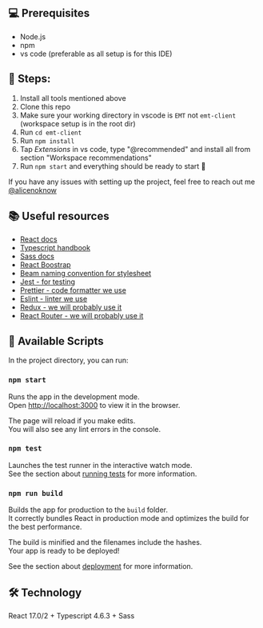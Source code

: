 ## 💻 Prerequisites
- Node.js 
- npm
- vs code (preferable as all setup is for this IDE)

## 🧱 Steps:
1. Install all tools mentioned above 
2. Clone this repo
3. Make sure your working directory in vscode is `EMT` not `emt-client` (workspace setup is in the root dir)
4. Run `cd emt-client`
5. Run `npm install`
6. Tap _Extensions_ in vs code, type "@recommended" and install all from section "Workspace recommendations"
7. Run `npm start` and everything should be ready to start 🚀

If you have any issues with setting up the project, feel free to reach out me [@alicenoknow](https://github.com/alicenoknow)

## 📚 Useful resources
- [React docs](https://en.reactjs.org/docs/getting-started.html)
- [Typescript handbook](https://www.typescriptlang.org/docs/handbook/intro.html)
- [Sass docs](https://sass-lang.com/documentation)
- [React Boostrap](https://react-bootstrap.github.io/getting-started/introduction)
- [Beam naming convention for stylesheet](http://getbem.com/naming/)
- [Jest - for testing](https://jestjs.io/docs/getting-started)
- [Prettier - code formatter we use](https://prettier.io/docs/en/index.html)
- [Eslint - linter we use](https://eslint.org/docs/about/)
- [Redux - we will probably use it](https://react-redux.js.org/)
- [React Router - we will probably use it](https://reactrouter.com/docs/en/v6)

## 📜 Available Scripts

In the project directory, you can run:

### `npm start`

Runs the app in the development mode.\
Open [http://localhost:3000](http://localhost:3000) to view it in the browser.

The page will reload if you make edits.\
You will also see any lint errors in the console.

### `npm test`

Launches the test runner in the interactive watch mode.\
See the section about [running tests](https://facebook.github.io/create-react-app/docs/running-tests) for more information.

### `npm run build`

Builds the app for production to the `build` folder.\
It correctly bundles React in production mode and optimizes the build for the best performance.

The build is minified and the filenames include the hashes.\
Your app is ready to be deployed!

See the section about [deployment](https://facebook.github.io/create-react-app/docs/deployment) for more information.

## 🛠 Technology
React 17.0/2 + Typescript 4.6.3 + Sass 

